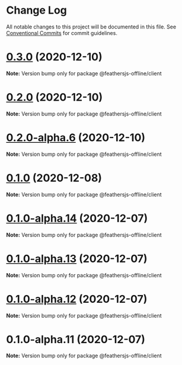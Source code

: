 # Change Log

All notable changes to this project will be documented in this file.
See [Conventional Commits](https://conventionalcommits.org) for commit guidelines.

# [0.3.0](http://github.com/feathersjs-offline/owndata-ownnet/packages/client/compare/v0.2.0...v0.3.0) (2020-12-10)

**Note:** Version bump only for package @feathersjs-offline/client





# [0.2.0](http://github.com/feathersjs-offline/owndata-ownnet/packages/client/compare/v0.2.0-alpha.6...v0.2.0) (2020-12-10)

**Note:** Version bump only for package @feathersjs-offline/client





# [0.2.0-alpha.6](http://github.com/feathersjs-offline/owndata-ownnet/packages/client/compare/v0.1.0...v0.2.0-alpha.6) (2020-12-10)

**Note:** Version bump only for package @feathersjs-offline/client





# [0.1.0](http://github.com/feathersjs-offline/owndata-ownnet/packages/client/compare/v0.1.0-alpha.14...v0.1.0) (2020-12-08)

**Note:** Version bump only for package @feathersjs-offline/client





# [0.1.0-alpha.14](https://github.com/feathersjs-offline/owndata-ownnet/tree/master/packages/client/compare/v0.1.0-alpha.13...v0.1.0-alpha.14) (2020-12-07)

**Note:** Version bump only for package @feathersjs-offline/client





# [0.1.0-alpha.13](http://github.com/feathersjs-offline/owndata-ownnet/packages/client/compare/v0.1.0-alpha.12...v0.1.0-alpha.13) (2020-12-07)

**Note:** Version bump only for package @feathersjs-offline/client





# [0.1.0-alpha.12](http://github.com/feathersjs-offline/owndata-ownnet/packages/client/compare/v0.1.0-alpha.11...v0.1.0-alpha.12) (2020-12-07)

**Note:** Version bump only for package @feathersjs-offline/client





# 0.1.0-alpha.11 (2020-12-07)

**Note:** Version bump only for package @feathersjs-offline/client
